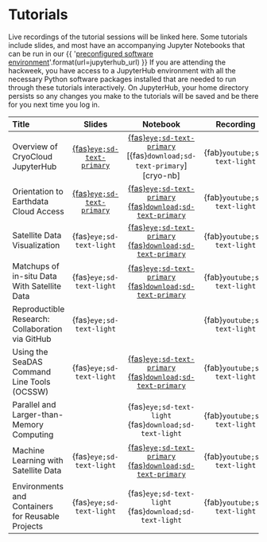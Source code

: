 # Tutorials

Live recordings of the tutorial sessions will be linked here. Some tutorials include
slides, and most have an accompanying Jupyter Notebooks that can be run in our
{{ '[preconfigured software environment]({url})'.format(url=jupyterhub_url) }}
If you are attending the hackweek, you have access to a JupyterHub environment
with all the necessary Python software packages installed that are needed to run
through these tutorials interactively. On JupyterHub, your home directory persists
so any changes you make to the tutorials will be saved and be there for you next
time you log in.

| Title | Slides | Notebook | Recording |
| :---- | :----: | :------: | :-------: |
| Overview of CryoCloud JupyterHub                  | [{fas}`eye;sd-text-primary`][cc-slides] | [{fas}`eye;sd-text-primary`][cc-nb] [{fas}`download;sd-text-primary`][cryo-nb] | {fab}`youtube;sd-text-light` |
| Orientation to Earthdata Cloud Access             | [{fas}`eye;sd-text-primary`][ed-slides] | [{fas}`eye;sd-text-primary`](./hackweek/earthdata_cloud_access.ipynb) [{fas}`download;sd-text-primary`][ed-nb] | {fab}`youtube;sd-text-light` |
| Satellite Data Visualization                      | {fas}`eye;sd-text-light`                | [{fas}`eye;sd-text-primary`](./hackweek/satdata_visualization.ipynb)  [{fas}`download;sd-text-primary`][viz-nb] | {fab}`youtube;sd-text-light` |
| Matchups of in-situ Data With Satellite Data      | {fas}`eye;sd-text-light`                | [{fas}`eye;sd-text-primary`](./hackweek/satellite_insitu_matchups.ipynb)  [{fas}`download;sd-text-primary`][insitu-nb] | {fab}`youtube;sd-text-light` |
| Reproductible Research: Collaboration via GitHub  | {fas}`eye;sd-text-light`                |                                | {fab}`youtube;sd-text-light` |
| Using the SeaDAS Command Line Tools (OCSSW)       | {fas}`eye;sd-text-light`                | [{fas}`eye;sd-text-primary`](./hackweek/ocssw_processing.ipynb)  [{fas}`download;sd-text-primary`][ocssw-nb] | {fab}`youtube;sd-text-light` |
| Parallel and Larger-than-Memory Computing         |                                         | {fas}`eye;sd-text-light` {fas}`download;sd-text-light` | {fab}`youtube;sd-text-light` |
| Machine Learning with Satellite Data              | {fas}`eye;sd-text-light`                | [{fas}`eye;sd-text-primary`](./hackweek/ml_cloud_mask.ipynb) [{fas}`download;sd-text-primary`][ml-nb] | {fab}`youtube;sd-text-light` |
| Environments and Containers for Reusable Projects | {fas}`eye;sd-text-light`                |  {fas}`eye;sd-text-light` {fas}`download;sd-text-light` | {fab}`youtube;sd-text-light` |

[cc-slides]: https://docs.google.com/presentation/d/1MnXo091TBBWtxjcyiixCbSG7GIy10g5MMmfGW3EwTfE/present?slide=id.p1
[cc-nb]: hackweek/earthdata_cloud_access
[cc-dl]: https://pacehackweek.github.io/pace-2024/_sources/presentations/hackweek/cryocloud_overview/CryoCloud_demo.ipynb

[ed-slides]: https://docs.google.com/presentation/d/1cdoHYlNqybj5sPl7mAUrk5H5BHnUeuDA_W6_rtoHXkc/present?slide=id.p
[ed-nb]: https://pacehackweek.github.io/pace-2024/_sources/presentations/hackweek/earthdata_cloud_access.ipynb
[viz-nb]: https://pacehackweek.github.io/pace-2024/_sources/presentations/hackweek/satdata_visualization.ipynb
[ocssw-nb]: https://pacehackweek.github.io/pace-2024/_sources/presentations/hackweek/ocssw_processing.ipynb
[ml-nb]: https://pacehackweek.github.io/pace-2024/_sources/presentations/hackweek/ml_cloud_mask.ipynb
[insitu-nb]: https://pacehackweek.github.io/pace-2024/_sources/presentations/hackweek/satellite_insitu_matchups.ipynb